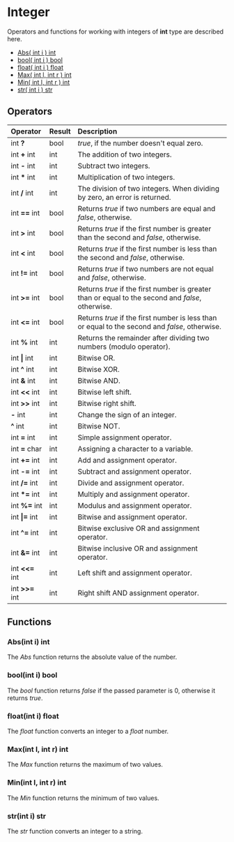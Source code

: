 # Integer

Operators and functions for working with integers of **int** type are described here.

* [Abs\( int i \) int](integer.md#abs-int-i-int)
* [bool\( int i \) bool](integer.md#bool-int-i-bool)
* [float\( int i \) float](integer.md#float-int-i-float)
* [Max\( int l, int r \) int](integer.md#max-int-l-int-r-int)
* [Min\( int l, int r \) int](integer.md#min-int-l-int-r-int)
* [str\( int i \) str](integer.md#str-int-i-str)

## Operators

| Operator | Result | Description |
| :--- | :--- | :--- |
| int **?** | bool | *true*, if the number doesn't equal zero. |
| int **+** int | int | The addition of two integers. |
| int **-** int | int | Subtract two integers. |
| int **\*** int | int | Multiplication of two integers. |
| int **/** int | int | The division of two integers. When dividing by zero, an error is returned. |
| int **==** int | bool | Returns _true_ if two numbers are equal and _false_, otherwise. |
| int **&gt;** int | bool | Returns _true_ if the first number is greater than the second and _false_, otherwise. |
| int **&lt;** int | bool | Returns _true_ if the first number is less than the second and _false_, otherwise. |
| int **!=** int | bool | Returns _true_ if two numbers are not equal and _false_, otherwise. |
| int **&gt;=** int | bool | Returns _true_ if the first number is greater than or equal to the second and _false_, otherwise. |
| int **&lt;=** int | bool | Returns _true_ if the first number is less than or equal to the second and _false_, otherwise. |
| int **%** int | int | Returns the remainder after dividing two numbers \(modulo operator\). |
| int **\|** int | int | Bitwise OR. |
| int **^** int | int | Bitwise XOR. |
| int **&** int | int | Bitwise AND. |
| int **&lt;&lt;** int | int | Bitwise left shift. |
| int **&gt;&gt;** int | int | Bitwise right shift. |
| **-** int | int | Change the sign of an integer. |
| **^** int | int | Bitwise NOT. |
| int **=** int | int | Simple assignment operator. |
| int **=** char | int | Assigning a character to a variable. |
| int **+=** int | int | Add and assignment operator. |
| int **-=** int | int | Subtract and assignment operator. |
| int **/=** int | int | Divide and assignment operator. |
| int **\*=** int | int | Multiply and assignment operator. |
| int **%=** int | int | Modulus and assignment operator. |
| int **\|=** int | int | Bitwise and assignment operator. |
| int **^=** int | int | Bitwise exclusive OR and assignment operator. |
| int **&=** int | int | Bitwise inclusive OR and assignment operator. |
| int **&lt;&lt;=** int | int | Left shift and assignment operator. |
| int **&gt;&gt;=** int | int | Right shift AND assignment operator. |

## Functions


### Abs\(int i\) int

The _Abs_ function returns the absolute value of the number.

### bool\(int i\) bool

The _bool_ function returns _false_ if the passed parameter is 0, otherwise it returns _true_.

### float\(int i\) float

The _float_ function converts an integer to a _float_ number.

### Max\(int l, int r\) int

The _Max_ function returns the maximum of two values.

### Min\(int l, int r\) int

The _Min_ function returns the minimum of two values.

### str\(int i\) str

The _str_ function converts an integer to a string.

